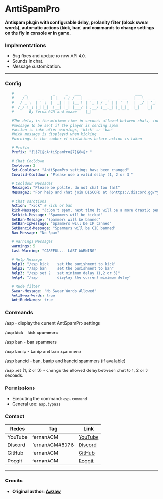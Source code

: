 # AntiSpamPro
**Antispam plugin with configurable delay, profanity filter (block swear words), automatic actions (kick, ban) and commands to change settings on the fly in console or in game.**

### Implementations
* Bug fixes and update to new API 4.0.
* Sounds in chat.
* Message customization.
---

### Config
```yaml
   #     _            _     _   ___                         ___             
   #    /_\    _ _   | |_  (_) / __|  _ __   __ _   _ __   | _ \  _ _   ___ 
   #   / _ \  | ' \  |  _| | | \__ \ | '_ \ / _` | | '  \  |  _/ | '_| / _ \
   #  /_/ \_\ |_||_|  \__| |_| |___/ | .__/ \__,_| |_|_|_| |_|   |_|   \___/
   #       By fernanACM and awzaw    |_|                                    
            
   #The delay is the minimum time in seconds allowed between chats, including warnings.
   #message to be sent if the player is sending spam
   #action to take after warnings, "kick" or "ban"
   #Kick message is displayed when kicking
   #warnings is the number of violations before action is taken

   # Prefix
   Prefix: "§l§7[§cAntiSpamPro§7]§8»§r "

   # Chat Cooldown
   Cooldown: 2
   Set-Cooldown: "AntiSpamPro settings have been changed"
   Invalid-Cooldown: "Please use a valid delay (1, 2 or 3)"

   # Cooldown Messages
   Message1: "Please be polite, do not chat too fast"
   Message2: "For help and chat join DISCORD at §6https://discord.gg/YyE9XFckqb"

   # Chat sanctions
   Action: "kick" # kick or ban
   kick-Message: "§cDon't spam, next time it will be a more drastic penalty"
   Setkick-Message: "Spammers will be kicked"
   SetBan-Message: "Spammers will be banned"
   SetBan-IpMessage: "Spammers will be IP banned"
   SetBancid-Message: "Spammers will be CID banned"
   Ban-Message: "No Spam"

   # Warnings Messages
   warnings: 5
   Last-Warning: "CAREFUL... LAST WARNING"

   # Help Message
   help1: "/asp kick    set the punishment to kick"
   help2: "/asp ban     set the punishment to ban"
   help3: "/asp set 2   set minimum delay (1,2 or 3)"
   help4: "/asp         display the current minimum delay"

   # Rude filter
   Swear-Message: "No Swear Words Allowed"
   AntiSwearWords: true
   AntiRudeNames: true
```

### Commands
/asp - display the current AntiSpamPro settings

/asp kick - kick spammers

/asp ban - ban spammers

/asp banip - banip and ban spammers

/asp bancid - ban, banip and bancid spammers (if available)

/asp set {1, 2 or 3} - change the allowed delay between chat to 1, 2 or 3 seconds.

### Permissions

- Executing the command: ```asp.command```
- General use: ```asp.bypass```

### Contact 

| Redes | Tag | Link |
|-------|-------------|------|
| YouTube | fernanACM | [YouTube](https://www.youtube.com/channel/UC-M5iTrCItYQBg5GMuX5ySw) | 
| Discord | fernanACM#5078 | [Discord](https://discord.gg/YyE9XFckqb) |
| GitHub | fernanACM | [GitHub](https://github.com/fernanACM)
| Poggit | fernanACM | [Poggit](https://poggit.pmmp.io/ci/fernanACM)
****

### Credits

* **Original author: [Awzaw](https://github.com/Awzaw)**
